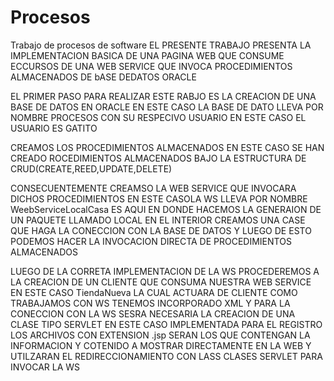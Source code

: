 # Procesos
Trabajo de procesos de software
EL PRESENTE TRABAJO PRESENTA LA IMPLEMENTACION BASICA DE UNA PAGINA WEB QUE CONSUME ECCURSOS DE UNA WEB SERVICE QUE INVOCA
PROCEDIMIENTOS ALMACENADOS DE bASE DEDATOS ORACLE


EL PRIMER PASO PARA REALIZAR ESTE RABJO ES LA CREACION DE UNA BASE DE DATOS EN ORACLE EN ESTE CASO LA BASE DE DATO LLEVA POR
NOMBRE PROCESOS CON SU RESPECIVO USUARIO EN ESTE CASO EL USUARIO ES GATITO

CREAMOS LOS PROCEDIMIENTOS ALMACENADOS EN ESTE CASO SE HAN CREADO ROCEDIMIENTOS ALMACENADOS BAJO LA ESTRUCTURA DE 
CRUD(CREATE,REED,UPDATE,DELETE)

CONSECUENTEMENTE CREAMSO LA WEB SERVICE QUE INVOCARA DICHOS PROCEDIMIENTOS EN ESTE CASOLA WS LLEVA POR NOMBRE WeebServiceLocalCasa 
ES AQUI EN DONDE HACEMOS LA GENERAION DE UN PAQUETE LLAMADO LOCAL  EN EL INTERIOR CREAMOS UNA CASE QUE HAGA LA CONECCION CON LA BASE DE DATOS 
Y LUEGO DE ESTO PODEMOS HACER LA INVOCACION DIRECTA DE PROCEDIMIENTOS ALMACENADOS

LUEGO DE LA CORRETA IMPLEMENTACION DE LA WS PROCEDEREMOS A LA CREACION DE UN CLIENTE QUE CONSUMA NUESTRA WEB SERVICE EN ESTE CASO TiendaNueva 
LA CUAL ACTUARA DE CLIENTE COMO TRABAJAMOS CON WS TENEMOS INCORPORADO XML Y PARA LA CONECCION CON LA WS SESRA NECESARIA LA CREACION DE UNA CLASE
TIPO SERVLET EN ESTE CASO IMPLEMENTADA PARA EL REGISTRO 
LOS ARCHIVOS CON EXTENSION .jsp SERAN LOS QUE CONTENGAN LA INFORMACION Y COTENIDO A MOSTRAR DIRECTAMENTE EN LA WEB Y UTILZARAN EL REDIRECCIONAMIENTO CON 
LASS CLASES SERVLET PARA INVOCAR LA WS
